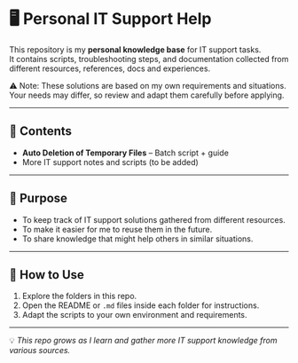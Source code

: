 # 🖥️ Personal IT Support Help

This repository is my **personal knowledge base** for IT support tasks.  
It contains scripts, troubleshooting steps, and documentation collected from different resources, references, docs and experiences.  

⚠️ Note: These solutions are based on my own requirements and situations.  
Your needs may differ, so review and adapt them carefully before applying.

---

## 📂 Contents
- **Auto Deletion of Temporary Files** – Batch script + guide  
- More IT support notes and scripts (to be added)

---

## 🎯 Purpose
- To keep track of IT support solutions gathered from different resources.  
- To make it easier for me to reuse them in the future.  
- To share knowledge that might help others in similar situations.  

---

## 🚀 How to Use
1. Explore the folders in this repo.  
2. Open the README or `.md` files inside each folder for instructions.  
3. Adapt the scripts to your own environment and requirements.  

---

💡 *This repo grows as I learn and gather more IT support knowledge from various sources.*  
